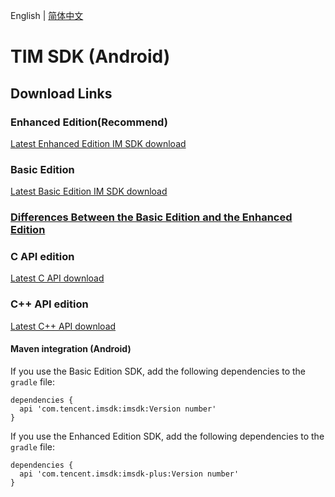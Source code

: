 
English | [简体中文](./README.md)

# TIM SDK (Android)

## Download Links

### Enhanced Edition(Recommend)
[Latest Enhanced Edition IM SDK download](https://im.sdk.qcloud.com/download/plus/6.5.2803/imsdk-plus-6.5.2803.aar) 

### Basic Edition
[Latest Basic Edition IM SDK download](https://im.sdk.qcloud.com/download/standard/5.1.66/imsdk-5.1.66.aar)

### [Differences Between the Basic Edition and the Enhanced Edition](https://github.com/TencentCloud/TIMSDK/blob/master/README_EN.md#differences-between-the-basic-edition-and-the-enhanced-edition)

### C API edition
[Latest C API download](https://im.sdk.cloud.tencent.cn/download/plus/6.5.2803/cross_platform/ImSDK_Android_C_6.5.2803.zip)

### C++ API edition
[Latest C++ API download](https://im.sdk.cloud.tencent.cn/download/plus/6.5.2803/cross_platform/ImSDK_Android_CPP_6.5.2803.zip)

#### Maven integration (Android)
 If you use the Basic Edition SDK, add the following dependencies to the `gradle` file:
 ```
 dependencies {
   api 'com.tencent.imsdk:imsdk:Version number'
 }
 ```
 If you use the Enhanced Edition SDK, add the following dependencies to the `gradle` file:
 ```
 dependencies {
   api 'com.tencent.imsdk:imsdk-plus:Version number'
 }
 ```
